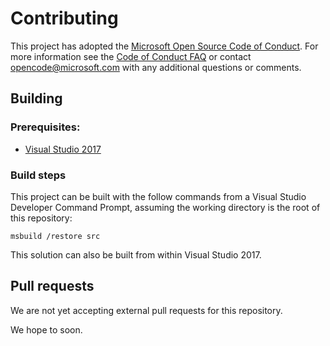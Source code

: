 Contributing
============

This project has adopted the [Microsoft Open Source Code of
Conduct](https://opensource.microsoft.com/codeofconduct/).
For more information see the [Code of Conduct
FAQ](https://opensource.microsoft.com/codeofconduct/faq/) or
contact [opencode@microsoft.com](mailto:opencode@microsoft.com)
with any additional questions or comments.

## Building

### Prerequisites:

* [Visual Studio 2017](https://www.visualstudio.com/en-us)

### Build steps

This project can be built with the follow commands from a Visual Studio Developer Command Prompt,
assuming the working directory is the root of this repository:

```
msbuild /restore src
```

This solution can also be built from within Visual Studio 2017.

## Pull requests

We are not yet accepting external pull requests for this repository.

We hope to soon.
